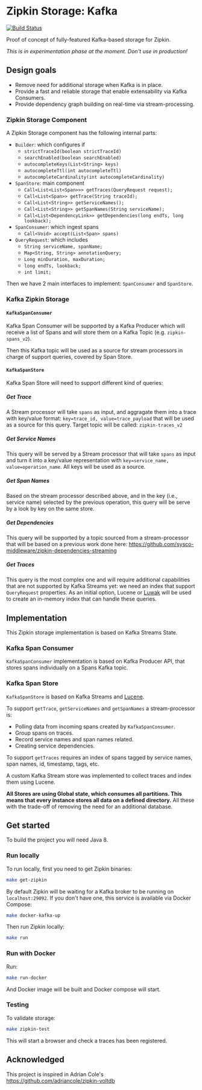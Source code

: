 # Zipkin Storage: Kafka

[![Build Status](https://www.travis-ci.org/jeqo/zipkin-storage-kafka.svg?branch=master)](https://www.travis-ci.org/jeqo/zipkin-storage-kafka)

Proof of concept of fully-featured Kafka-based storage for Zipkin.

*This is in experimentation phase at the moment. Don't use in production!*

## Design goals 

* Remove need for additional storage when Kafka is in place.
* Provide a fast and reliable storage that enable extensability via Kafka
    Consumers.
* Provide dependency graph building on real-time via stream-processing.

### Zipkin Storage Component

A Zipkin Storage component has the following internal parts:

* `Builder`: which configures if
    - `strictTraceId(boolean strictTraceId)`
    - `searchEnabled(boolean searchEnabled)`
    - `autocompleteKeys(List<String> keys)`
    - `autocompleteTtl(int autocompleteTtl)`
    - `autocompleteCardinality(int autocompleteCardinality)`
* `SpanStore`: main component
    - `Call<List<List<Span>>> getTraces(QueryRequest request);`
    - `Call<List<Span>> getTrace(String traceId);`
    - `Call<List<String>> getServiceNames();`
    - `Call<List<String>> getSpanNames(String serviceName);`
    - `Call<List<DependencyLink>> getDependencies(long endTs, long lookback);`
* `SpanConsumer`: which ingest spans
    - `Call<Void> accept(List<Span> spans)`
* `QueryRequest`: which includes
    - `String serviceName, spanName;`
    - `Map<String, String> annotationQuery;`
    - `Long minDuration, maxDuration;`
    - `long endTs, lookback;`
    - `int limit;`

Then we have 2 main interfaces to implement: `SpanConsumer` and `SpanStore`.

### Kafka Zipkin Storage

#### `KafkaSpanConsumer`

Kafka Span Consumer will be supported by a Kafka Producer which will receive a list
of Spans and will store them on a Kafka Topic (e.g. `zipkin-spans_v2`).

Then this Kafka topic will be used as a source for stream processors in charge
of support queries, covered by Span Store.

#### `KafkaSpanStore`

Kafka Span Store will need to support different kind of queries:

##### Get Trace

A Stream processor will take `spans` as input, and aggragate them into a trace
with key/value format: `key=trace_id, value=trace_payload` that will be used as 
a source for this query. Target topic will be called: `zipkin-traces_v2`

##### Get Service Names

This query will be served by a Stream processor that will take `spans` as input
and turn it into a key/value representation with `key=service_name,
value=operation_name`. All keys will be used as a source.

##### Get Span Names

Based on the stream processor described above, and in the key (i.e., service
name) selected by the previous operation, this query will be serve by a look by
key on the same store.

##### Get Dependencies

This query will be supported by a topic sourced from a stream-processor that
will be based on a previous work done here: 
<https://github.com/sysco-middleware/zipkin-dependencies-streaming>

##### Get Traces

This query is the most complex one and will require additional capabilities
that are not supported by Kafka Streams yet: we need an index that support
`QueryRequest` properties. As an initial option, Lucene or 
[Luwak](https://github.com/flaxsearch/luwak) will be used to create an
in-memory index that can handle these queries.

## Implementation

This Zipkin storage implementation is based on Kafka Streams State.

### Kafka Span Consumer

`KafkaSpanConsumer` implementation is based on Kafka Producer API, that stores spans individually on
a Spans Kafka topic.

### Kafka Span Store

`KafkaSpanStore` is based on Kafka Streams and [Lucene](https://lucene.apache.org/).

To support `getTrace`, `getServiceNames` and `getSpanNames` a stream-processor is:

- Polling data from incoming spans created by `KafkaSpanConsumer`.
- Group spans on traces.
- Record service names and span names related.
- Creating service dependencies.

To support `getTraces` requires an index of spans tagged by service names, span names, id, 
timestamp, tags, etc.

A custom Kafka Stream store was implemented to collect traces and index them using Lucene.

**All Stores are using Global state, which consumes all partitions. This means that every instance
stores all data on a defined directory.** All these with the trade-off of removing the need for an
additional database.

## Get started

To build the project you will need Java 8.

### Run locally

To run locally, first you need to get Zipkin binaries:

```bash
make get-zipkin
```

By default Zipkin will be waiting for a Kafka broker to be running on `localhost:29092`. If you don't have one, 
this service is available via Docker Compose:

```bash
make docker-kafka-up
```

Then run Zipkin locally:

```bash
make run
```

### Run with Docker

Run:

```bash
make run-docker
```

And Docker image will be built and Docker compose will start.

### Testing

To validate storage:

```bash
make zipkin-test
```

This will start a browser and check a traces has been registered.

## Acknowledged

This project is inspired in Adrian Cole's <https://github.com/adriancole/zipkin-voltdb>
